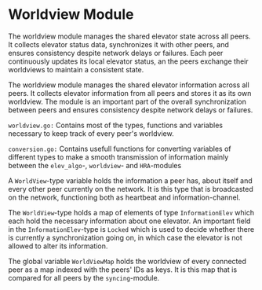 # Worldview Module
The worldview module manages the shared elevator state across all peers. It collects elevator status data, synchronizes it with other peers, and ensures consistency despite network delays or failures. Each peer continuously updates its local elevator status, an the peers exchange their worldviews to maintain a consistent state.

The worldview module manages the shared elevator information across all peers. It collects elevator information from all peers and stores it as its own worldview. The module is an important part of the overall synchronization between peers and ensures consistency despite network delays or failures.

`worldview.go:` Contains most of the types, functions and variables necessary to keep track of every peer's worldview. 

`conversion.go:` Contains usefull functions for converting variables of different types to make a smooth transmission of information mainly between the `elev_algo`-, `worldview`- and `HRA`-modules

A `WorldView`-type variable holds the information a peer has, about itself and every other peer currently on the network. It is this type that is broadcasted on the network, functioning both as heartbeat and information-channel. 

The `WorldView`-type holds a map of elements of type `InformationElev` which each hold the necessary information about one elevator. An important field in the `InformationElev`-type is `Locked` which is used to decide whether there is currently a synchronization going on, in which case the elevator is not allowed to alter its information.

The global variable `WorldViewMap` holds the worldview of every connected peer as a map indexed with the peers' IDs as keys. It is this map that is compared for all peers by the `syncing`-module.

